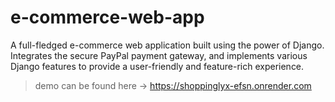 # e-commerce-web-app
A full-fledged e-commerce web application built using the power of Django. Integrates the secure PayPal payment gateway, and implements various Django features to provide a user-friendly and feature-rich experience.

> demo can be found here -> https://shoppinglyx-efsn.onrender.com
